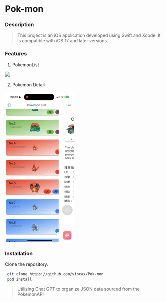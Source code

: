 # Pok-mon

### Description

>This project is an iOS application developed using Swift and Xcode. It is compatible with iOS 17 and later versions.


### Features
1. PokemonList 

![](List.GIF)

2. Pokemon Detail 

![](Detail.GIF)

### Installation

Clone the repository.
```bash
 git clone https://github.com/viocax/Pok-mon
 pod install
```
>Utilizing Chat GPT to organize JSON data sourced from the PokemonAPI